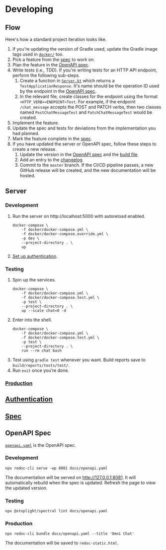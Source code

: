 # Developing

## Flow

Here's how a standard project iteration looks like.

1. If you're updating the version of Gradle used, update the Gradle image tags used in [`docker/`](../docker) too.
1. Pick a feature from the [spec](spec.md) to work on.
1. Plan the feature in the [OpenAPI spec](openapi.yaml).
1. Write tests (i.e., TDD). If you're writing tests for an HTTP API endpoint, perform the following sub-steps.
    1. Create a function in [`Server.kt`](../src/test/kotlin/routes/Server.kt) which returns a `TestApplicationResponse`. It's name should be the operation ID used by the endpoint in the [OpenAPI spec](openapi.yaml).
    1. In the relevant file, create classes for the endpoint using the format `<HTTP_VERB><ENDPOINT>Test`. For example, if the endpoint `/chat_message` accepts the POST and PATCH verbs, then two classes named `PostChatMessageTest` and `PatchChatMessageTest` would be created.
1. Implement the feature.
1. Update the spec and tests for deviations from the implementation you had planned.
1. Mark the feature complete in the [spec](spec.md).
1. If you have updated the server or OpenAPI spec, follow these steps to create a new release.
    1. Update the version in the [OpenAPI spec](openapi.yaml) and the [build file](../build.gradle.kts).
    1. Add an entry to the [changelog](CHANGELOG.md).
    1. Commit to the `master` branch. If the CI/CD pipeline passes, a new GitHub release will be created, and the new documentation will be hosted.

## Server

### Development

1. Run the server on http://localhost:5000 with autoreload enabled.
    ```
    docker-compose \
        -f docker/docker-compose.yml \
        -f docker/docker-compose.override.yml \
        -p dev \
        --project-directory . \
        up
    ```
1. [Set up authentication](auth_setup.md).

### Testing

1. Spin up the services.
    ```
    docker-compose \
        -f docker/docker-compose.yml \
        -f docker/docker-compose.test.yml \
        -p test \
        --project-directory . \
        up --scale chat=0 -d
    ```
1. Enter into the shell.
    ```
    docker-compose \
        -f docker/docker-compose.yml \
        -f docker/docker-compose.test.yml \
        -p test \
        --project-directory . \
        run --rm chat bash
    ```
1. Test using `gradle test` whenever you want. Build reports save to `build/reports/tests/test/`.
1. Run `exit` once you're done.

### [Production](production.md)

## [Authentication](authentication.md)

## [Spec](spec.md)

## OpenAPI Spec

[`openapi.yaml`](openapi.yaml) is the OpenAPI spec.

### Development

```
npx redoc-cli serve -wp 8081 docs/openapi.yaml
```

The documentation will be served on http://127.0.0.1:8081. It will automatically rebuild when the spec is updated. Refresh the page to view the updated version.

### Testing

```
npx @stoplight/spectral lint docs/openapi.yaml
```

### Production

```
npx redoc-cli bundle docs/openapi.yaml --title 'Omni Chat'
```

The documentation will be saved to `redoc-static.html`.